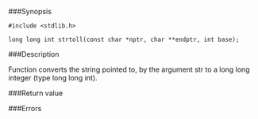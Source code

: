 ###Synopsis

`#include <stdlib.h>`

`long long int strtoll(const char *nptr, char **endptr, int base);`

###Description

Function converts the string pointed to, by the argument str to a long long integer (type long long int).

###Return value

###Errors
